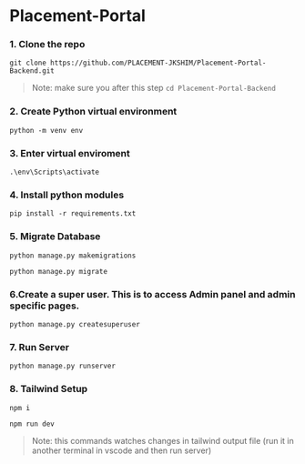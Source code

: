# Placement-Portal

### 1. Clone the repo
```base
git clone https://github.com/PLACEMENT-JKSHIM/Placement-Portal-Backend.git
```
> Note: make sure you after this step 
```cd Placement-Portal-Backend```

### 2. Create Python virtual environment
```base
python -m venv env
```

### 3. Enter virtual enviroment
```base
.\env\Scripts\activate
```

### 4. Install python modules
```base
pip install -r requirements.txt
```

### 5. Migrate Database
```base
python manage.py makemigrations
```
```base
python manage.py migrate
```

### 6.Create a super user. This is to access Admin panel and admin specific pages.
```base
python manage.py createsuperuser
```

### 7. Run Server
```base
python manage.py runserver
```

### 8. Tailwind Setup
```base
npm i
```
```base
npm run dev
```
> Note: this commands watches changes in tailwind output file (run it in another terminal in vscode and then run server)
